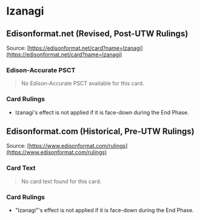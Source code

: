 # Izanagi

## Edisonformat.net (Revised, Post-UTW Rulings)

Source: [https://edisonformat.net/card?name=Izanagi](https://edisonformat.net/card?name=Izanagi)

### Edison-Accurate PSCT

> No Edison-Accurate PSCT available for this card.

### Card Rulings

*   Izanagi's effect is not applied if it is face-down during the End Phase.


## Edisonformat.com (Historical, Pre-UTW Rulings)

Source: [https://www.edisonformat.com/rulings](https://www.edisonformat.com/rulings)

### Card Text

> No card text found for this card.

### Card Rulings

*   "Izanagi"'s effect is not applied if it is face-down during the End Phase.


